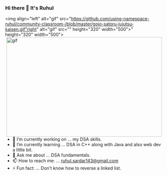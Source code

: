 ### Hi there 👋 It's Ruhul
<img align="left" alt="gif" src="https://github.com/using-namespace-ruhul/community-classroom-/blob/master/gojo-satoru-jujutsu-kaisen.gif"right" alt="gif" src="" height="320" width="500">" height="320" width="500">
<img align="right" alt="gif" src="https://github.com/using-namespace-ruhul/community-classroom-/blob/master/USV0ym3bVWQJJmNu3N.gif" height="320" width="500">



- 🔭 I’m currently working on ... my DSA skills.
- 🌱 I’m currently learning ... DSA in C++ along with Java and also web dev a little bit.
- 💬 Ask me about ... DSA fundamentals.
- 📫 How to reach me: ... ruhul.sardar143@gmail.com
- ⚡ Fun fact: ... Don't know how to reverse a linked list.


